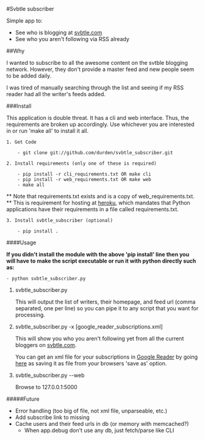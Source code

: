 #Svbtle subscriber

Simple app to:

- See who is blogging at [svbtle.com](http://svbtle.com)
- See who you aren't following via RSS already

##Why

I wanted to subscribe to all the awesome content on the svtble blogging
network.  However, they don't provide a master feed and new people seem to be
added daily.

I was tired of manually searching through the list and seeing if my RSS reader
had all the writer's feeds added.

###Install

This application is double threat.  It has a cli and web interface.  Thus, the
requirements are broken up accordingly.  Use whichever you are interested in or
run 'make all' to install it all.

    1. Get Code

        - git clone git://github.com/durden/svbtle_subscriber.git

    2. Install requirements (only one of these is required)

        - pip install -r cli_requirements.txt OR make cli
        - pip install -r web_requirements.txt OR make web
        - make all

** Note that requirements.txt exists and is a copy of web_requirements.txt.
** This is requirement for hosting at [heroku](http://heroku.com), which
mandates that Python applications have their requirements in a file called
requirements.txt.

    3. Install svbtle_subscriber (optional)

        - pip install .

####Usage

**If you didn't install the module with the above 'pip install' line then you
will have to make the script executable or run it with python directly such
as:**

    - python svbtle_subscriber.py


1. svbtle_subscriber.py

    This will output the list of writers, their homepage, and feed url (comma
    separated, one per line) so you can pipe it to any script that you want for
    processing.

2. svbtle_subscriber.py -x [google_reader_subscriptions.xml]

    This will show you who you aren't following yet from all the current
    bloggers on [svbtle.com](http://svbtle.com).

    You can get an xml file for your subscriptions in
    [Google Reader](http://reader.google.com) by going
    [here](http://www.google.com/reader/api/0/subscription/list) as saving it
    as file from your browsers 'save as' option.

3. svbtle_subscriber.py --web

    Browse to 127.0.0.1:5000

#####Future

- Error handling (too big of file, not xml file, unparseable, etc.)
- Add subscribe link to missing
- Cache users and their feed urls in db (or memory with memcached?)
    - When app.debug don't use any db, just fetch/parse like CLI
